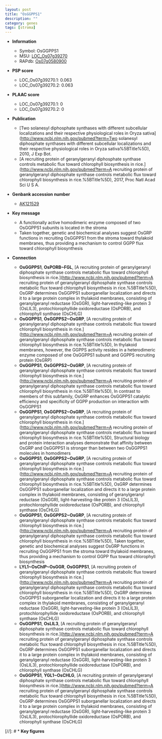 ```yaml
---
layout: post
title: "OsGGPPS1"
description: ""
category: genes
tags: [stroma]
---
```


* **Information**  
    + Symbol: OsGGPPS1  
    + MSU: [LOC_Os07g39270](http://rice.plantbiology.msu.edu/cgi-bin/ORF_infopage.cgi?orf=LOC_Os07g39270)  
    + RAPdb: [Os07g0580900](http://rapdb.dna.affrc.go.jp/viewer/gbrowse_details/irgsp1?name=Os07g0580900)  

* **PSP score**  
    + LOC_Os07g39270.1: 0.063 
    + LOC_Os07g39270.2: 0.063 

* **PLAAC score**  
    + LOC_Os07g39270.1: 0 
    + LOC_Os07g39270.2: 0 

* **Publication**  
    + [Two solanesyl diphosphate synthases with different subcellular localizations and their respective physiological roles in Oryza sativa](http://www.ncbi.nlm.nih.gov/pubmed?term=Two solanesyl diphosphate synthases with different subcellular localizations and their respective physiological roles in Oryza sativa%5BTitle%5D), 2010, J Exp Bot.
    + [A recruiting protein of geranylgeranyl diphosphate synthase controls metabolic flux toward chlorophyll biosynthesis in rice.](http://www.ncbi.nlm.nih.gov/pubmed?term=A recruiting protein of geranylgeranyl diphosphate synthase controls metabolic flux toward chlorophyll biosynthesis in rice.%5BTitle%5D), 2017, Proc Natl Acad Sci U S A.

* **Genbank accession number**  
    + [AK121529](http://www.ncbi.nlm.nih.gov/nuccore/AK121529)

* **Key message**  
    + A functionally active homodimeric enzyme composed of two OsGGPPS1 subunits is located in the stroma
    + Taken together, genetic and biochemical analyses suggest OsGRP functions in recruiting OsGGPPS1 from the stroma toward thylakoid membranes, thus providing a mechanism to control GGPP flux toward chlorophyll biosynthesis

* **Connection**  
    + __OsGGPPS1__, __OsPORB~FGL__, [A recruiting protein of geranylgeranyl diphosphate synthase controls metabolic flux toward chlorophyll biosynthesis in rice.](http://www.ncbi.nlm.nih.gov/pubmed?term=A recruiting protein of geranylgeranyl diphosphate synthase controls metabolic flux toward chlorophyll biosynthesis in rice.%5BTitle%5D),  OsGRP determines OsGGPPS1 suborganellar localization and directs it to a large protein complex in thylakoid membranes, consisting of geranylgeranyl reductase (OsGGR), light-harvesting-like protein 3 (OsLIL3), protochlorophyllide oxidoreductase (OsPORB), and chlorophyll synthase (OsCHLG)
    + __OsGGPPS1__, __OsGGPPS2~OsGRP__, [A recruiting protein of geranylgeranyl diphosphate synthase controls metabolic flux toward chlorophyll biosynthesis in rice.](http://www.ncbi.nlm.nih.gov/pubmed?term=A recruiting protein of geranylgeranyl diphosphate synthase controls metabolic flux toward chlorophyll biosynthesis in rice.%5BTitle%5D),  In thylakoid membranes, however, the GGPPS activity resides in a heterodimeric enzyme composed of one OsGGPPS1 subunit and GGPPS recruiting protein (OsGRP)
    + __OsGGPPS1__, __OsGGPPS2~OsGRP__, [A recruiting protein of geranylgeranyl diphosphate synthase controls metabolic flux toward chlorophyll biosynthesis in rice.](http://www.ncbi.nlm.nih.gov/pubmed?term=A recruiting protein of geranylgeranyl diphosphate synthase controls metabolic flux toward chlorophyll biosynthesis in rice.%5BTitle%5D),  In contrast to members of this subfamily, OsGRP enhances OsGGPPS1 catalytic efficiency and specificity of GGPP production on interaction with OsGGPPS1
    + __OsGGPPS1__, __OsGGPPS2~OsGRP__, [A recruiting protein of geranylgeranyl diphosphate synthase controls metabolic flux toward chlorophyll biosynthesis in rice.](http://www.ncbi.nlm.nih.gov/pubmed?term=A recruiting protein of geranylgeranyl diphosphate synthase controls metabolic flux toward chlorophyll biosynthesis in rice.%5BTitle%5D),  Structural biology and protein interaction analyses demonstrate that affinity between OsGRP and OsGGPPS1 is stronger than between two OsGGPPS1 molecules in homodimers
    + __OsGGPPS1__, __OsGGPPS2~OsGRP__, [A recruiting protein of geranylgeranyl diphosphate synthase controls metabolic flux toward chlorophyll biosynthesis in rice.](http://www.ncbi.nlm.nih.gov/pubmed?term=A recruiting protein of geranylgeranyl diphosphate synthase controls metabolic flux toward chlorophyll biosynthesis in rice.%5BTitle%5D),  OsGRP determines OsGGPPS1 suborganellar localization and directs it to a large protein complex in thylakoid membranes, consisting of geranylgeranyl reductase (OsGGR), light-harvesting-like protein 3 (OsLIL3), protochlorophyllide oxidoreductase (OsPORB), and chlorophyll synthase (OsCHLG)
    + __OsGGPPS1__, __OsGGPPS2~OsGRP__, [A recruiting protein of geranylgeranyl diphosphate synthase controls metabolic flux toward chlorophyll biosynthesis in rice.](http://www.ncbi.nlm.nih.gov/pubmed?term=A recruiting protein of geranylgeranyl diphosphate synthase controls metabolic flux toward chlorophyll biosynthesis in rice.%5BTitle%5D),  Taken together, genetic and biochemical analyses suggest OsGRP functions in recruiting OsGGPPS1 from the stroma toward thylakoid membranes, thus providing a mechanism to control GGPP flux toward chlorophyll biosynthesis
    + __LYL1~OsChlP~OsGGR__, __OsGGPPS1__, [A recruiting protein of geranylgeranyl diphosphate synthase controls metabolic flux toward chlorophyll biosynthesis in rice.](http://www.ncbi.nlm.nih.gov/pubmed?term=A recruiting protein of geranylgeranyl diphosphate synthase controls metabolic flux toward chlorophyll biosynthesis in rice.%5BTitle%5D),  OsGRP determines OsGGPPS1 suborganellar localization and directs it to a large protein complex in thylakoid membranes, consisting of geranylgeranyl reductase (OsGGR), light-harvesting-like protein 3 (OsLIL3), protochlorophyllide oxidoreductase (OsPORB), and chlorophyll synthase (OsCHLG)
    + __OsGGPPS1__, __OsLIL3__, [A recruiting protein of geranylgeranyl diphosphate synthase controls metabolic flux toward chlorophyll biosynthesis in rice.](http://www.ncbi.nlm.nih.gov/pubmed?term=A recruiting protein of geranylgeranyl diphosphate synthase controls metabolic flux toward chlorophyll biosynthesis in rice.%5BTitle%5D),  OsGRP determines OsGGPPS1 suborganellar localization and directs it to a large protein complex in thylakoid membranes, consisting of geranylgeranyl reductase (OsGGR), light-harvesting-like protein 3 (OsLIL3), protochlorophyllide oxidoreductase (OsPORB), and chlorophyll synthase (OsCHLG)
    + __OsGGPPS1__, __YGL1~OsCHLG__, [A recruiting protein of geranylgeranyl diphosphate synthase controls metabolic flux toward chlorophyll biosynthesis in rice.](http://www.ncbi.nlm.nih.gov/pubmed?term=A recruiting protein of geranylgeranyl diphosphate synthase controls metabolic flux toward chlorophyll biosynthesis in rice.%5BTitle%5D),  OsGRP determines OsGGPPS1 suborganellar localization and directs it to a large protein complex in thylakoid membranes, consisting of geranylgeranyl reductase (OsGGR), light-harvesting-like protein 3 (OsLIL3), protochlorophyllide oxidoreductase (OsPORB), and chlorophyll synthase (OsCHLG)

[//]: # * **Key figures**  


